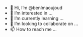 - 👋 Hi, I’m @benlmaoujoud
- 👀 I’m interested in ...
- 🌱 I’m currently learning ...
- 💞️ I’m looking to collaborate on ...
- 📫 How to reach me ...

<!---
benlmaoujoud/benlmaoujoud is a ✨ special ✨ repository because its `README.md` (this file) appears on your GitHub profile.
You can click the Preview link to take a look at your changes.
--->
